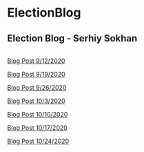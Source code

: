 # ElectionBlog
Election Blog - Serhiy Sokhan
---

```
```
[Blog Post 9/12/2020](Gov1347/blog1.md)



[Blog Post 9/19/2020](Gov1347/blog2.md)



[Blog Post 9/26/2020](Gov1347/blog3.md)



[Blog Post 10/3/2020](Gov1347/blog4.md)


[Blog Post 10/10/2020](Gov1347/blog5.md)


[Blog Post 10/17/2020](Gov1347/blog6.md)

[Blog Post 10/24/2020](Gov1347/blog7.md)
